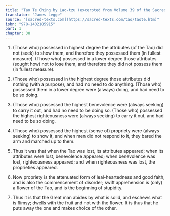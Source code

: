 ```yaml
---
title: "Tao Te Ching by Lao-tzu (excerpted from Volume 39 of the Sacred Books of the East.)"
translator: "James Legge"
source: "[sacred-texts.com](https://sacred-texts.com/tao/taote.htm)"
isbn: "978-1402185915"
part: 1
chapter: 38
---
```

1. (Those who) possessed in highest degree the attributes (of the
Tao) did not (seek) to show them, and therefore they possessed them
(in fullest measure). (Those who) possessed in a lower degree those
attributes (sought how) not to lose them, and therefore they did not
possess them (in fullest measure). 

2. (Those who) possessed in the highest degree those attributes did
nothing (with a purpose), and had no need to do anything. (Those who)
possessed them in a lower degree were (always) doing, and had need
to be so doing. 

3. (Those who) possessed the highest benevolence were (always seeking)
to carry it out, and had no need to be doing so. (Those who) possessed
the highest righteousness were (always seeking) to carry it out, and
had need to be so doing. 

4. (Those who) possessed the highest (sense of) propriety were (always
seeking) to show it, and when men did not respond to it, they bared
the arm and marched up to them. 

5. Thus it was that when the Tao was lost, its attributes appeared;
when its attributes were lost, benevolence appeared; when benevolence
was lost, righteousness appeared; and when righteousness was lost,
the proprieties appeared. 

6. Now propriety is the attenuated form of leal-heartedness and good
faith, and is also the commencement of disorder; swift apprehension
is (only) a flower of the Tao, and is the beginning of stupidity.

7. Thus it is that the Great man abides by what is solid, and eschews
what is flimsy; dwells with the fruit and not with the flower. It
is thus that he puts away the one and makes choice of the other.